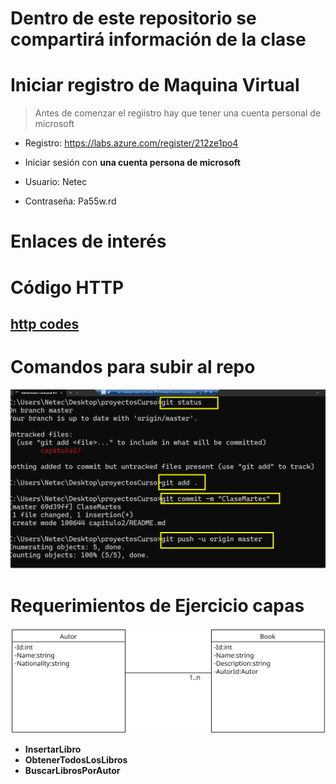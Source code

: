 # Dentro de este repositorio se compartirá información de la clase

# Iniciar registro de Maquina Virtual

> Antes de comenzar el regiistro hay que tener una cuenta personal de microsoft


- Registro:           https://labs.azure.com/register/212ze1po4
- Iniciar sesión con **una cuenta persona de microsoft**

- Usuario:            Netec
- Contraseña:      Pa55w.rd

# Enlaces de interés
# Código HTTP
## [http codes](https://developer.mozilla.org/en-US/docs/Web/HTTP/Status)

# Comandos para subir al repo

![alt text](image.png)

# Requerimientos de Ejercicio capas

![Ejercicio](Ejercicio.png)

- **InsertarLibro**
- **ObtenerTodosLosLibros**
- **BuscarLibrosPorAutor**